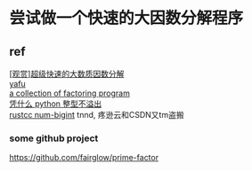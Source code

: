 # 尝试做一个快速的大因数分解程序

## ref
[[观赏]超级快速的大数质因数分解](https://zhuanlan.zhihu.com/p/389061210)<br>
[yafu](https://sourceforge.net/projects/yafu/)<br>
[a collection of factoring program](http://gilchrist.ca/jeff/factoring/index.html)<br>
[凭什么 python 整型不溢出](https://segmentfault.com/a/1190000015284473)<br>
[rustcc num-bigint](https://rustcc.cn/article?id=2cfc851f-8993-4721-a210-15e15c1251dc) tnnd, 疼逊云和CSDN又tm盗搬<br>

### some github project
https://github.com/fairglow/prime-factor
